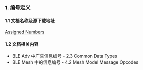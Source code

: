 
### 1. 编号定义

#### 1.1 文档名称及源下载地址

[Assigned Numbers](https://www.bluetooth.com/wp-content/uploads/Files/Specification/Assigned_Numbers.pdf?v=1703229653347)

#### 1.2 文档相关内容

- BLE Adv 中广告信息编号 - 2.3 Common Data Types
- BLE Mesh 中的信息编号 - 4.2 Mesh Model Message Opcodes
